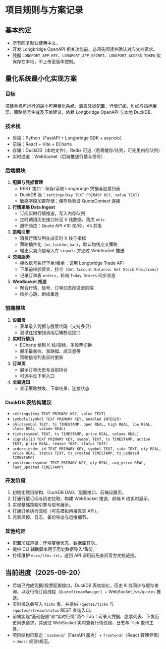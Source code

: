 # 项目规则与方案记录

## 基本约定
- 所有回复默认使用中文。
- 开发 Longbridge OpenAPI 相关功能前，必须先阅读并确认对应文档要求。
- 凭据 `LONGPORT_APP_KEY`、`LONGPORT_APP_SECRET`、`LONGPORT_ACCESS_TOKEN` 仅保存在本地，不上传至版本控制。

## 量化系统最小化实现方案

### 目标
搭建单机可运行的最小可用量化系统，涵盖凭据配置、行情订阅、K 线与指标展示、策略信号生成及下单建议，依赖 Longbridge OpenAPI 与本地 DuckDB。

### 技术栈
- 后端：Python（FastAPI + Longbridge SDK + asyncio）
- 前端：React + Vite + ECharts
- 存储：DuckDB（本地文件），Redis 可选（若需缓存/队列，可先用内存队列）
- 实时通道：WebSocket（后端推送行情与信号）

### 后端模块
1. **配置与凭据管理**
   - REST 接口：保存/读取 Longbridge 凭据与股票列表
   - DuckDB 表：`settings(key TEXT PRIMARY KEY, value TEXT)`
   - 敏感字段加密存储；保存后验证 QuoteContext 连接
2. **行情采集 Data Ingest**
   - 订阅实时行情推送，写入内存队列
   - 定时调用历史接口补足 K 线数据，落库 `ohlc`
   - 遵守频控：Quote API ≤10 次/秒，≤5 并发
3. **策略引擎**
   - 消费行情队列生成实时 K 线与指标
   - 策略插件化（`on_tick`/`on_bar`），默认均线交叉策略
   - 输出买卖点信号入库 `signals` 并通过 WebSocket 推送
4. **交易服务**
   - 接收信号执行下单/撤单；调用 Longbridge Trade API
   - 下单前校验资金、持仓（`Get Account Balance`、`Get Stock Positions`）
   - 记录订单表 `orders`，轮询 `Today Orders` 同步状态
5. **WebSocket 推送**
   - 聚合行情、信号、订单动态推送至前端
   - 维护心跳、断线重连

### 前端模块
1. **设置页**
   - 表单录入凭据与股票代码（支持多只）
   - 测试连接按钮调用后端校验接口
2. **实时行情页**
   - ECharts 绘制 K 线/指标，多股票切换
   - 展示最新价、涨跌幅、成交量等
   - 策略信号列表实时更新
3. **订单页**
   - 展示订单历史与当前持仓
   - 可选手动下单入口
4. **全局通知**
   - 显示策略触发、下单结果、连接状态

### DuckDB 表结构建议
- `settings(key TEXT PRIMARY KEY, value TEXT)`
- `symbols(symbol TEXT PRIMARY KEY, enabled INTEGER)`
- `ohlc(symbol TEXT, ts TIMESTAMP, open REAL, high REAL, low REAL, close REAL, volume REAL)`
- `ticks(symbol TEXT, ts TIMESTAMP, price REAL, volume REAL)`
- `signals(id TEXT PRIMARY KEY, symbol TEXT, ts TIMESTAMP, action TEXT, price REAL, reason TEXT, status TEXT)`
- `orders(order_id TEXT PRIMARY KEY, symbol TEXT, side TEXT, qty REAL, price REAL, status TEXT, ts_created TIMESTAMP, ts_updated TIMESTAMP)`
- `positions(symbol TEXT PRIMARY KEY, qty REAL, avg_price REAL, last_updated TIMESTAMP)`

### 开发阶段
1. 初始化项目结构、DuckDB DAO、配置接口、前端设置页。
2. 打通行情订阅与历史拉取，构建 WebSocket 推送，前端 K 线实时展示。
3. 实现基础策略引擎与信号展示。
4. 打通订单执行流程（可先模拟再接真实 API）。
5. 完善风控、日志、备份导出与运维细节。

### 其他约定
- 配置加载遵循：环境变量优先，数据库其次。
- 提供 CLI 辅助脚本用于历史数据导入/备份。
- 持续维护 `docs/llms.txt`，遇到 API 调用前先查阅官方文档链接。

## 当前进度（2025-09-20）
- 后端已完成凭据/股票配置接口，DuckDB 表初始化，历史 K 线同步与缓存查询，以及行情订阅线程（`QuoteStreamManager`）+ WebSocket `/ws/quotes` 推送。
- 实时推送会写入 `ticks` 表，并提供 `/quotes/ticks` 与 `/quotes/stream/status` REST 查询入口。
- 前端实现“基础配置”和“实时行情”两个 Tab：可录入凭据、股票列表、下发历史同步请求，并通过 WebSocket 实时查看行情快照、日志与 Tick 查询工具。
- 项目结构已稳定：`backend/`（FastAPI 服务）+ `frontend/`（React 管理界面）+ `docs/` 规则/规范。
